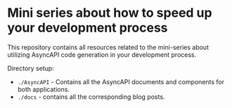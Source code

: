 # Mini series about how to speed up your development process

This repository contains all resources related to the mini-series about utilizing AsyncAPI code generation in your development process.

Directory setup:
- `./AsyncAPI` - Contains all the AsyncAPI documents and components for both applications.
- `./docs` - contains all the corresponding blog posts.
